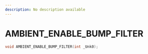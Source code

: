 ```yaml
---
description: No description available 
---
```


# AMBIENT_ENABLE_BUMP_FILTER

```cpp
void AMBIENT_ENABLE_BUMP_FILTER(int _Unk0);
```